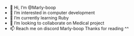- 👋 Hi, I’m @Marly-boop
- 👀 I’m interested in computer development
- 🌱 I’m currently learning Ruby
- 💞️ I’m looking to collaborate on Medical project
- 📫 Reach me on discord Marly-boop
Thanks for reading ^^

<!---
Marly-boop/Marly-boop is a ✨ special ✨ repository because its `README.md` (this file) appears on your GitHub profile.
You can click the Preview link to take a look at your changes.
--->
